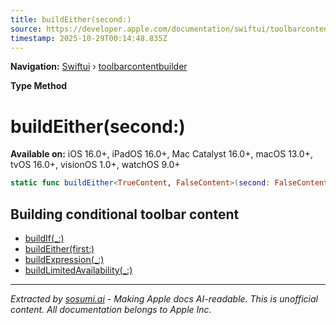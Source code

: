 ```yaml
---
title: buildEither(second:)
source: https://developer.apple.com/documentation/swiftui/toolbarcontentbuilder/buildeither(second:)
timestamp: 2025-10-29T00:14:48.835Z
---
```


**Navigation:** [Swiftui](/documentation/swiftui) › [toolbarcontentbuilder](/documentation/swiftui/toolbarcontentbuilder)

**Type Method**

# buildEither(second:)

**Available on:** iOS 16.0+, iPadOS 16.0+, Mac Catalyst 16.0+, macOS 13.0+, tvOS 16.0+, visionOS 1.0+, watchOS 9.0+

```swift
static func buildEither<TrueContent, FalseContent>(second: FalseContent) -> _ConditionalContent<TrueContent, FalseContent> where TrueContent : CustomizableToolbarContent, FalseContent : CustomizableToolbarContent
```

## Building conditional toolbar content

- [buildIf(_:)](/documentation/swiftui/toolbarcontentbuilder/buildif(_:))
- [buildEither(first:)](/documentation/swiftui/toolbarcontentbuilder/buildeither(first:))
- [buildExpression(_:)](/documentation/swiftui/toolbarcontentbuilder/buildexpression(_:))
- [buildLimitedAvailability(_:)](/documentation/swiftui/toolbarcontentbuilder/buildlimitedavailability(_:))

---

*Extracted by [sosumi.ai](https://sosumi.ai) - Making Apple docs AI-readable.*
*This is unofficial content. All documentation belongs to Apple Inc.*
